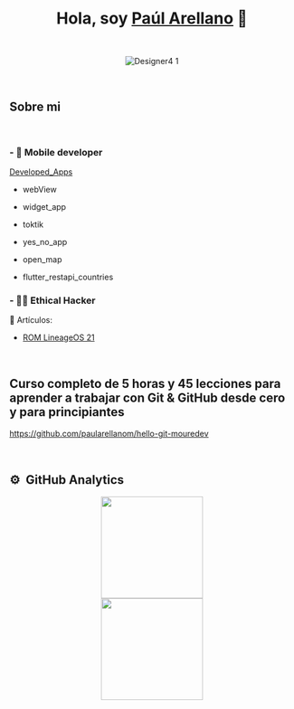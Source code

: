 <div align="center">
<h1 align="center">Hola, soy <a href="https://github.com/paularellanom">Paúl Arellano</a> 👋</h1>
<br>

![Designer4 1](https://github.com/paularellanom/paularellanom/assets/155793504/2f2d616a-1f4b-4277-94b6-8349b42fe236)

</div>

<br>

## Sobre mi

<br>


### - 📲 Mobile developer

  [Developed_Apps](https://github.com/paularellanom/Flutter_Dev_apps)

  - webView

  - widget_app

  - toktik

  - yes_no_app

  - open_map

  - flutter_restapi_countries

  

 ### - 👨‍💻 Ethical Hacker
  
  📗 Artículos:
  
  - [ROM LineageOS 21](https://github.com/paularellanom/rom_lineageOS21)
  
<br>

## Curso completo de 5 horas y 45 lecciones para aprender a trabajar con Git & GitHub desde cero y para principiantes 
https://github.com/paularellanom/hello-git-mouredev

<br>


## ⚙️ &nbsp;GitHub Analytics

<p align="center">
<a href="https://github.com/ArisGuimera">
  <img height="180em" src="https://github-readme-stats-eight-theta.vercel.app/api?username=paularellanom&show_icons=true&theme=algolia&include_all_commits=true&count_private=true"/>
  <br>
  <img height="180em" src="https://github-readme-stats-eight-theta.vercel.app/api/top-langs/?username=paularellanom&layout=compact&langs_count=8&theme=algolia"/>
</a>
</p>
